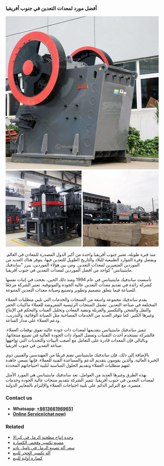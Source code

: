 <h3>أفضل مورد لمعدات التعدين في جنوب أفريقيا</h3><img src='1701746498.jpg' alt=''><p>منذ فترة طويلة، تعتبر جنوب أفريقيا واحدة من أكبر الدول المصدرة للمعادن في العالم. وبفضل وفرة الموارد الطبيعية للبلاد والتاريخ الطويل للتعدين فيها، يتوفر هناك العديد من الموردين المتميزين لمعدات التعدين. ومن بين هؤلاء الموردين، يبرز "ساندفيك ماينتينانس" كواحد من أفضل الموردين لمعدات التعدين في جنوب أفريقيا.</p><p>تأسست ساندفيك ماينتينانس في عام 1994 ومنذ ذلك الحين، نجحت في إثبات نفسها كشركة رائدة في تقديم معدات التعدين عالية الجودة والموثوقية. تعتبر الشركة مرجعًا للصناعة فيما يتعلق بتصميم وتطوير وتصنيع وصيانة معدات التعدين المتنوعة.</p><p>يقدم ساندفيك مجموعة واسعة من المنتجات والخدمات التي تلبي متطلبات العملاء المختلفة في صناعة التعدين. تشمل المنتجات الرئيسية المعروضة للعملاء ماكينات الحفر والنقل والشحن والتكسير والغربلة وتنقية المعادن وتحليل العينات والتحكم في الإنتاج وغيرها الكثير. كما تتوفر العديد من الخدمات المصاحبة مثل الصيانة الوقائية، والتدريب، ودعم العملاء على مدار الساعة.</p><p>تتميز ساندفيك ماينتينانس بتقديمها لمعدات ذات جودة عالية تفوق توقعات العملاء. فالشركة تستخدم أحدث التقنيات وتفضل المواد ذات الجودة العالية في تصنيع منتجاتها، وبالتالي فإن المعدات قادرة على التعامل مع أصعب البيئات والتحديات التي تواجهها صناعة التعدين في جنوب أفريقيا.</p><p>بالإضافة إلى ذلك، فإن ساندفيك ماينتينانس تضم فريقًا من المهندسين والفنيين ذوي الخبرة العالية، والذين يقومون بتقديم الدعم والمساعدة الفنية للعملاء. فإنها تسعى جاهدة لفهم متطلبات العملاء وتقديم الحلول المناسبة لتلبية احتياجاتهم المحددة.</p><p>بهذه الطرق وغيرها العديد من العوامل، تعد ساندفيك ماينتينانس هي المورد الأمثل لمعدات التعدين في جنوب أفريقيا. تتميز الشركة بتقديم منتجات عالية الجودة وخدمات متميزة، مع التركيز الدائم على تلبية احتياجات العملاء والإلتزام بالمعايير الدولية.</p><h3>Contact us</h3><ul><li><strong>Whatsapp:&nbsp;<a href="https://wa.me/8613661969651">+8613661969651</a></strong></li><li><a href="https://swt.shibang-china.com/?git&amp;zhl&amp;أفضل مورد لمعدات التعدين في جنوب أفريقيا"><strong>Online Service(chat now)</strong></a></li></ul><h3>Related</h3><ul><li><a href='وحدة إنتاج مطحنة الرمل في كيرالا.md'>وحدة إنتاج مطحنة الرمل في كيرالا</a></li><li><a href='مصنع تكسير وفحص الكسارة.md'>مصنع تكسير وفحص الكسارة</a></li><li><a href='سعر آلة تصنيع الرمل في تاميل نادو.md'>سعر آلة تصنيع الرمل في تاميل نادو</a></li><li><a href='آلة تكسير الحجر للبيع.md'>آلة تكسير الحجر للبيع</a></li><li><a href='كسارة أولية للبيع.md'>كسارة أولية للبيع</a></li></ul>